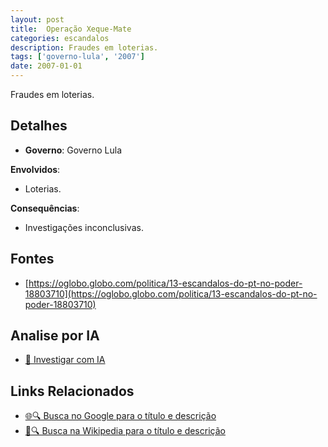 ```yaml
---
layout: post
title:  Operação Xeque-Mate
categories: escandalos
description: Fraudes em loterias.
tags: ['governo-lula', '2007']
date: 2007-01-01
---
```


Fraudes em loterias.

## Detalhes
- **Governo**: Governo Lula

**Envolvidos**:
- Loterias.


**Consequências**:
- Investigações inconclusivas.


## Fontes
- [https://oglobo.globo.com/politica/13-escandalos-do-pt-no-poder-18803710](https://oglobo.globo.com/politica/13-escandalos-do-pt-no-poder-18803710)


## Analise por IA
- [🤖 Investigar com IA](https://www.perplexity.ai/search?q=Opera%C3%A7%C3%A3o%20Xeque-Mate%20Fraudes%20em%20loterias.%20Governo%20Lula)

## Links Relacionados
- [🌐🔍 Busca no Google para o título e descrição](https://www.google.com/search?q=Opera%C3%A7%C3%A3o%20Xeque-Mate%20Fraudes%20em%20loterias.%20Governo%20Lula)
- [📖🔍 Busca na Wikipedia para o título e descrição](https://pt.wikipedia.org/w/index.php?search=Opera%C3%A7%C3%A3o%20Xeque-Mate%20Fraudes%20em%20loterias.%20Governo%20Lula)

